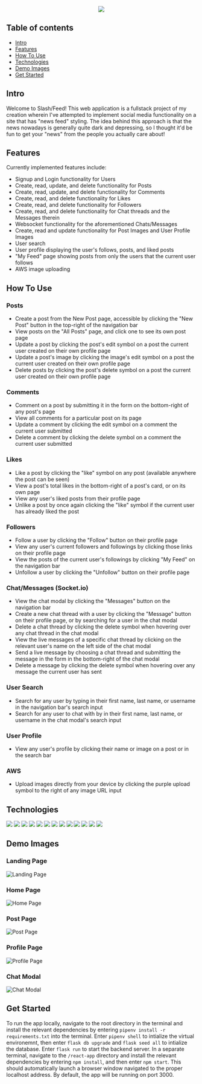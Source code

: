 <p align="center">
  <a href="https://cmcohen-slashfeed.herokuapp.com/"><img src="https://i.imgur.com/5ilQmpP.png" /></a>
</p>

## Table of contents
* [Intro](#intro)
* [Features](#features)
* [How To Use](#how-to-use)
* [Technologies](#technologies)
* [Demo Images](#demo-images)
* [Get Started](#get-started)


## Intro

Welcome to Slash/Feed! This web application is a fullstack project of my creation wherein I've attempted to implement social media functionality on a site that has "news feed" styling. The idea behind this approach is that the news nowadays is generally quite dark and depressing, so I thought it'd be fun to get your "news" from the people you actually care about!

## Features

Currently implemented features include:
- Signup and Login functionality for Users
- Create, read, update, and delete functionality for Posts
- Create, read, update, and delete functionality for Comments
- Create, read, and delete functionality for Likes
- Create, read, and delete functionality for Followers
- Create, read, and delete functionality for Chat threads and the Messages therein
- Websocket functionality for the aforementioned Chats/Messages
- Create, read and update functionality for Post Images and User Profile Images
- User search
- User profile displaying the user's follows, posts, and liked posts
- "My Feed" page showing posts from only the users that the current user follows
- AWS image uploading

## How To Use
### Posts
- Create a post from the New Post page, accessible by clicking the "New Post" button in the top-right of the navigation bar
- View posts on the "All Posts" page, and click one to see its own post page
- Update a post by clicking the post's edit symbol on a post the current user created on their own profile page
- Update a post's image by clicking the image's edit symbol on a post the current user created on their own profile page
- Delete posts by clicking the post's delete symbol on a post the current user created on their own profile page

### Comments
- Comment on a post by submitting it in the form on the bottom-right of any post's page
- View all comments for a particular post on its page
- Update a comment by clicking the edit symbol on a comment the current user submitted
- Delete a comment by clicking the delete symbol on a comment the current user submitted

### Likes
- Like a post by clicking the "like" symbol on any post (available anywhere the post can be seen)
- View a post's total likes in the bottom-right of a post's card, or on its own page
- View any user's liked posts from their profile page
- Unlike a post by once again clicking the "like" symbol if the current user has already liked the post

### Followers
- Follow a user by clicking the "Follow" button on their profile page
- View any user's current followers and followings by clicking those links on their profile page
- View the posts of the current user's followings by clicking "My Feed" on the navigation bar
- Unfollow a user by clicking the "Unfollow" button on their profile page

### Chat/Messages (Socket.io)
- View the chat modal by clicking the "Messages" button on the navigation bar
- Create a new chat thread with a user by clicking the "Message" button on their profile page, or by searching for a user in the chat modal
- Delete a chat thread by clicking the delete symbol when hovering over any chat thread in the chat modal
- View the live messages of a specific chat thread by clicking on the relevant user's name on the left side of the chat modal
- Send a live message by choosing a chat thread and submitting the message in the form in the bottom-right of the chat modal
- Delete a message by clicking the delete symbol when hovering over any message the current user has sent

### User Search
- Search for any user by typing in their first name, last name, or username in the navigation bar's search input
- Search for any user to chat with by in their first name, last name, or username in the chat modal's search input

### User Profile
- View any user's profile by clicking their name or image on a post or in the search bar

### AWS
- Upload images directly from your device by clicking the purple upload symbol to the right of any image URL input


## Technologies
<p>
<img src="https://img.shields.io/badge/JavaScript-323330?style=for-the-badge&logo=javascript&logoColor=F7DF1E" />
<img src="https://img.shields.io/badge/React-20232A?style=for-the-badge&logo=react&logoColor=61DAFB" />
<img src="https://img.shields.io/badge/Redux-593D88?style=for-the-badge&logo=redux&logoColor=white" />
<img src="https://img.shields.io/badge/Python-3776AB?style=for-the-badge&logo=python&logoColor=white" />
<img src="https://img.shields.io/badge/flask-%23000.svg?style=for-the-badge&logo=flask&logoColor=white" />
<img src="https://img.shields.io/badge/AWS-%23FF9900.svg?style=for-the-badge&logo=amazon-aws&logoColor=white" />
<img src="https://img.shields.io/badge/Socket.io-black?style=for-the-badge&logo=socket.io&badgeColor=010101" />
<img src="https://img.shields.io/badge/Git-F05032?style=for-the-badge&logo=git&logoColor=white" />
<img src="https://img.shields.io/badge/postgres-%23316192.svg?style=for-the-badge&logo=postgresql&logoColor=white" />
<img src="https://img.shields.io/badge/HTML5-E34F26?style=for-the-badge&logo=html5&logoColor=white" />
<img src="https://img.shields.io/badge/CSS3-1572B6?style=for-the-badge&logo=css3&logoColor=white" />
<img src="https://img.shields.io/badge/Node.js-339933?style=for-the-badge&logo=nodedotjs&logoColor=white" />
<img src="https://img.shields.io/badge/npm-CB3837?style=for-the-badge&logo=npm&logoColor=white" />
</p>

## Demo Images

### Landing Page
![Landing Page](https://user-images.githubusercontent.com/103705214/211230599-252849a7-21fe-4843-9ff4-0ee791abd9dc.png)
### Home Page
![Home Page](https://user-images.githubusercontent.com/103705214/211230639-eac9f1a1-08de-4f6e-bfe5-5fd42ac8eeb2.png)
### Post Page
![Post Page](https://user-images.githubusercontent.com/103705214/211230669-a4503da8-9285-4eb9-a144-453fb7f6420e.png)
### Profile Page
![Profile Page](https://user-images.githubusercontent.com/103705214/211230699-268187dc-c299-4ec4-84ae-c254aa8ae4ad.png)
### Chat Modal
![Chat Modal](https://user-images.githubusercontent.com/103705214/211230776-9e2c9c3a-4248-484f-8f59-487370cc6965.png)

## Get Started

To run the app locally, navigate to the root directory in the terminal and install the relevant dependencies by entering `pipenv install -r requirements.txt` into the terminal. Enter `pipenv shell` to intialize the virtual environemnt, then enter `flask db upgrade` and `flask seed all` to intialize the database. Enter `flask run` to start the backend server. In a separate terminal, navigate to the `/react-app` directory and install the relevant dependencies by entering `npm install`, and then enter `npm start`. This should automatically launch a browser window navigated to the proper localhost address. By default, the app will be running on port 3000.
